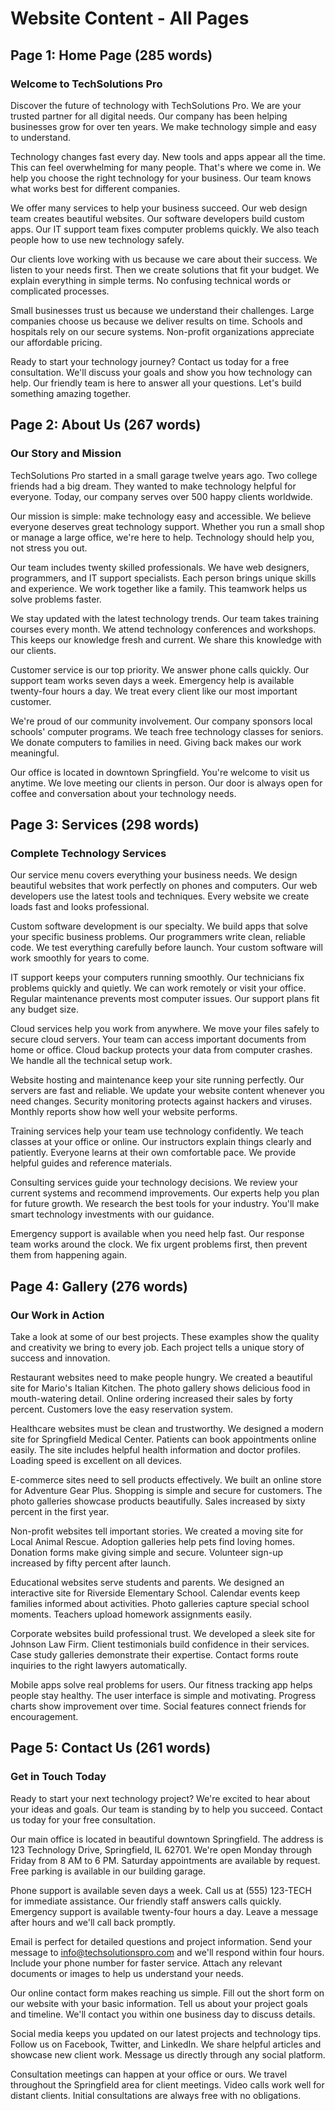 # Website Content - All Pages

## Page 1: Home Page (285 words)

### Welcome to TechSolutions Pro

Discover the future of technology with TechSolutions Pro. We are your trusted partner for all digital needs. Our company has been helping businesses grow for over ten years. We make technology simple and easy to understand.

Technology changes fast every day. New tools and apps appear all the time. This can feel overwhelming for many people. That's where we come in. We help you choose the right technology for your business. Our team knows what works best for different companies.

We offer many services to help your business succeed. Our web design team creates beautiful websites. Our software developers build custom apps. Our IT support team fixes computer problems quickly. We also teach people how to use new technology safely.

Our clients love working with us because we care about their success. We listen to your needs first. Then we create solutions that fit your budget. We explain everything in simple terms. No confusing technical words or complicated processes.

Small businesses trust us because we understand their challenges. Large companies choose us because we deliver results on time. Schools and hospitals rely on our secure systems. Non-profit organizations appreciate our affordable pricing.

Ready to start your technology journey? Contact us today for a free consultation. We'll discuss your goals and show you how technology can help. Our friendly team is here to answer all your questions. Let's build something amazing together.

## Page 2: About Us (267 words)

### Our Story and Mission

TechSolutions Pro started in a small garage twelve years ago. Two college friends had a big dream. They wanted to make technology helpful for everyone. Today, our company serves over 500 happy clients worldwide.

Our mission is simple: make technology easy and accessible. We believe everyone deserves great technology support. Whether you run a small shop or manage a large office, we're here to help. Technology should help you, not stress you out.

Our team includes twenty skilled professionals. We have web designers, programmers, and IT support specialists. Each person brings unique skills and experience. We work together like a family. This teamwork helps us solve problems faster.

We stay updated with the latest technology trends. Our team takes training courses every month. We attend technology conferences and workshops. This keeps our knowledge fresh and current. We share this knowledge with our clients.

Customer service is our top priority. We answer phone calls quickly. Our support team works seven days a week. Emergency help is available twenty-four hours a day. We treat every client like our most important customer.

We're proud of our community involvement. Our company sponsors local schools' computer programs. We teach free technology classes for seniors. We donate computers to families in need. Giving back makes our work meaningful.

Our office is located in downtown Springfield. You're welcome to visit us anytime. We love meeting our clients in person. Our door is always open for coffee and conversation about your technology needs.

## Page 3: Services (298 words)

### Complete Technology Services

Our service menu covers everything your business needs. We design beautiful websites that work perfectly on phones and computers. Our web developers use the latest tools and techniques. Every website we create loads fast and looks professional.

Custom software development is our specialty. We build apps that solve your specific business problems. Our programmers write clean, reliable code. We test everything carefully before launch. Your custom software will work smoothly for years to come.

IT support keeps your computers running smoothly. Our technicians fix problems quickly and quietly. We can work remotely or visit your office. Regular maintenance prevents most computer issues. Our support plans fit any budget size.

Cloud services help you work from anywhere. We move your files safely to secure cloud servers. Your team can access important documents from home or office. Cloud backup protects your data from computer crashes. We handle all the technical setup work.

Website hosting and maintenance keep your site running perfectly. Our servers are fast and reliable. We update your website content whenever you need changes. Security monitoring protects against hackers and viruses. Monthly reports show how well your website performs.

Training services help your team use technology confidently. We teach classes at your office or online. Our instructors explain things clearly and patiently. Everyone learns at their own comfortable pace. We provide helpful guides and reference materials.

Consulting services guide your technology decisions. We review your current systems and recommend improvements. Our experts help you plan for future growth. We research the best tools for your industry. You'll make smart technology investments with our guidance.

Emergency support is available when you need help fast. Our response team works around the clock. We fix urgent problems first, then prevent them from happening again.

## Page 4: Gallery (276 words)

### Our Work in Action

Take a look at some of our best projects. These examples show the quality and creativity we bring to every job. Each project tells a unique story of success and innovation.

Restaurant websites need to make people hungry. We created a beautiful site for Mario's Italian Kitchen. The photo gallery shows delicious food in mouth-watering detail. Online ordering increased their sales by forty percent. Customers love the easy reservation system.

Healthcare websites must be clean and trustworthy. We designed a modern site for Springfield Medical Center. Patients can book appointments online easily. The site includes helpful health information and doctor profiles. Loading speed is excellent on all devices.

E-commerce sites need to sell products effectively. We built an online store for Adventure Gear Plus. Shopping is simple and secure for customers. The photo galleries showcase products beautifully. Sales increased by sixty percent in the first year.

Non-profit websites tell important stories. We created a moving site for Local Animal Rescue. Adoption galleries help pets find loving homes. Donation forms make giving simple and secure. Volunteer sign-up increased by fifty percent after launch.

Educational websites serve students and parents. We designed an interactive site for Riverside Elementary School. Calendar events keep families informed about activities. Photo galleries capture special school moments. Teachers upload homework assignments easily.

Corporate websites build professional trust. We developed a sleek site for Johnson Law Firm. Client testimonials build confidence in their services. Case study galleries demonstrate their expertise. Contact forms route inquiries to the right lawyers automatically.

Mobile apps solve real problems for users. Our fitness tracking app helps people stay healthy. The user interface is simple and motivating. Progress charts show improvement over time. Social features connect friends for encouragement.

## Page 5: Contact Us (261 words)

### Get in Touch Today

Ready to start your next technology project? We're excited to hear about your ideas and goals. Our team is standing by to help you succeed. Contact us today for your free consultation.

Our main office is located in beautiful downtown Springfield. The address is 123 Technology Drive, Springfield, IL 62701. We're open Monday through Friday from 8 AM to 6 PM. Saturday appointments are available by request. Free parking is available in our building garage.

Phone support is available seven days a week. Call us at (555) 123-TECH for immediate assistance. Our friendly staff answers calls quickly. Emergency support is available twenty-four hours a day. Leave a message after hours and we'll call back promptly.

Email is perfect for detailed questions and project information. Send your message to info@techsolutionspro.com and we'll respond within four hours. Include your phone number for faster service. Attach any relevant documents or images to help us understand your needs.

Our online contact form makes reaching us simple. Fill out the short form on our website with your basic information. Tell us about your project goals and timeline. We'll contact you within one business day to discuss details.

Social media keeps you updated on our latest projects and technology tips. Follow us on Facebook, Twitter, and LinkedIn. We share helpful articles and showcase new client work. Message us directly through any social platform.

Consultation meetings can happen at your office or ours. We travel throughout the Springfield area for client meetings. Video calls work well for distant clients. Initial consultations are always free with no obligations.